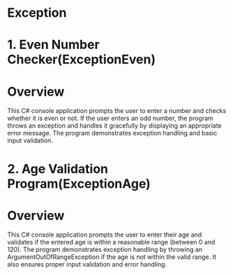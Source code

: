 # Exception
# 1. Even Number Checker(ExceptionEven) 
# Overview
  This C# console application prompts the user to enter a number and checks whether it is even or not. If the user enters an odd number, the program throws an exception and handles it gracefully by displaying an appropriate error message. The program demonstrates exception handling and basic input validation.

# 2. Age Validation Program(ExceptionAge)
# Overview
  This C# console application prompts the user to enter their age and validates if the entered age is within a reasonable range (between 0 and 120). The program demonstrates exception handling by throwing an ArgumentOutOfRangeException if the age is not within the valid range. It also ensures proper input validation and error handling.
